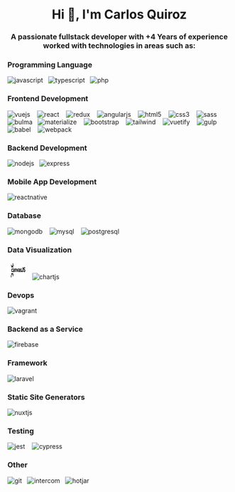 <h1 align="center">Hi 👋, I'm Carlos Quiroz</h1>
<h3 align="center">A passionate fullstack developer with +4 Years of experience worked with technologies in areas such as:</h3>

<h3 align="left">Programming Language</h3>

<p align="left">
  <img src="https://upload.vectorlogo.zone/logos/javascript/images/239ec8a4-163e-4792-83b6-3f6d96911757.svg" alt="javascript" width="40" height="40"/>&nbsp;&nbsp;
  <img src="https://www.vectorlogo.zone/logos/typescriptlang/typescriptlang-icon.svg" alt="typescript" width="40" height="40"/>&nbsp;&nbsp;
  <img src="https://www.vectorlogo.zone/logos/php/php-icon.svg" alt="php" width="40" height="40"/>
</p>

<h3 align="left">Frontend Development</h3>

<p align="left">
  <img src="https://www.vectorlogo.zone/logos/vuejs/vuejs-icon.svg" alt="vuejs" width="40" height="40"/> &nbsp;&nbsp;
  <img src="https://www.vectorlogo.zone/logos/reactjs/reactjs-icon.svg" alt="react" width="40" height="40"/> &nbsp;&nbsp;
  <img src="https://raw.githubusercontent.com/detain/svg-logos/780f25886640cef088af994181646db2f6b1a3f8/svg/redux.svg" alt="redux" width="40" height="40"/> &nbsp;&nbsp;
  <img src="https://angular.io/assets/images/logos/angularjs/AngularJS-Shield.svg" alt="angularjs" width="40" height="40"/> &nbsp;&nbsp;
  <img src="https://www.vectorlogo.zone/logos/w3_html5/w3_html5-icon.svg" alt="html5" width="40" height="40"/> &nbsp;&nbsp;
  <img src="https://www.vectorlogo.zone/logos/w3_css/w3_css-icon.svg" alt="css3" width="40" height="40"/> &nbsp;&nbsp;
  <img src="https://www.vectorlogo.zone/logos/sass-lang/sass-lang-icon.svg" alt="sass" width="40" height="40"/> &nbsp;&nbsp;
  <img src="https://raw.githubusercontent.com/gilbarbara/logos/804dc257b59e144eaca5bc6ffd16949752c6f789/logos/bulma.svg" alt="bulma" width="40" height="40"/> &nbsp;
  <img src="https://raw.githubusercontent.com/prplx/svg-logos/5585531d45d294869c4eaab4d7cf2e9c167710a9/svg/materialize.svg" alt="materialize" width="40" height="40"/> &nbsp;&nbsp;
  <img src="https://www.vectorlogo.zone/logos/getbootstrap/getbootstrap-icon.svg" alt="bootstrap" width="40" height="40"/> &nbsp;&nbsp;
  <img src="https://www.vectorlogo.zone/logos/tailwindcss/tailwindcss-icon.svg" alt="tailwind" width="40" height="40"/> &nbsp;&nbsp;
  <img src="https://github.com/bestofjs/bestofjs-webui/blob/master/public/logos/vuetify.svg" alt="vuetify" width="40" height="40"/> &nbsp;&nbsp;
  <img src="https://upload.vectorlogo.zone/logos/gulpjs/images/858a382c-2ed1-41d2-a5d5-ab7d33b132f5.svg" alt="gulp" width="40" height="40"/> &nbsp;&nbsp;
  <img src="https://www.vectorlogo.zone/logos/babeljs/babeljs-icon.svg" alt="babel" width="40" height="40"/> &nbsp;&nbsp;
  <img src="https://www.vectorlogo.zone/logos/js_webpack/js_webpack-icon.svg" alt="webpack" width="40" height="40"/>
</p>

<h3 align="left">Backend Development</h3>
<p align="left">
  <img src="https://www.vectorlogo.zone/logos/nodejs/nodejs-icon.svg" alt="nodejs" width="40" height="40"/>&nbsp;&nbsp;
  <img src="https://www.vectorlogo.zone/logos/expressjs/expressjs-icon.svg" alt="express" width="40" height="40"/>
</p>

<h3 align="left">Mobile App Development</h3>
<p align="left">
  <img src="https://reactnative.dev/img/header_logo.svg" alt="reactnative" width="40" height="40"/>
</p>

<h3 align="left">Database</h3>
<p align="left">
  <img src="https://www.vectorlogo.zone/logos/mongodb/mongodb-icon.svg" alt="mongodb" width="40" height="40"/> &nbsp;&nbsp;
  <img src="https://www.vectorlogo.zone/logos/mysql/mysql-icon.svg" alt="mysql" width="40" height="40"/> &nbsp;&nbsp;
  <img src="https://www.vectorlogo.zone/logos/postgresql/postgresql-icon.svg" alt="postgresql" width="40" height="40"/>
</p>

<h3 align="left">Data Visualization</h3>
<p align="left">
  <img src="https://raw.githubusercontent.com/Hardik0307/Hardik0307/master/assets/canvasjs-charts.svg" alt="canvasjs" width="40" height="40"/> &nbsp;&nbsp;
  <img src="https://www.chartjs.org/media/logo-title.svg" alt="chartjs" width="40" height="40"/>
</p>

<h3 align="left">Devops</h3>
<p align="left">
  <img src="https://www.vectorlogo.zone/logos/vagrantup/vagrantup-icon.svg" alt="vagrant" width="40" height="40"/>
</p>

<h3 align="left">Backend as a Service</h3>
<p align="left">
  <img src="https://www.vectorlogo.zone/logos/firebase/firebase-icon.svg" alt="firebase" width="40" height="40"/>
</p>

<h3 align="left">Framework</h3>
<p align="left">
  <img src="https://www.vectorlogo.zone/logos/laravel/laravel-icon.svg" alt="laravel" width="40" height="40"/>
</p>

<h3 align="left">Static Site Generators</h3>
<p align="left">
  <img src="https://www.vectorlogo.zone/logos/nuxtjs/nuxtjs-icon.svg" alt="nuxtjs" width="40" height="40"/>
</p>

<h3 align="left">Testing</h3>
<p align="left">
  <img src="https://www.vectorlogo.zone/logos/jestjsio/jestjsio-icon.svg" alt="jest" width="40" height="40"/> &nbsp;&nbsp;
  <img src="https://github.com/simple-icons/simple-icons/blob/master/icons/cypress.svg" alt="cypress" width="40" height="40"/>
</p>

<h3 align="left">Other</h3>
<p align="left">
  <img src="https://www.vectorlogo.zone/logos/git-scm/git-scm-icon.svg" alt="git" width="40" height="40"/>&nbsp;&nbsp;
  <img src="https://www.vectorlogo.zone/logos/intercom/intercom-icon.svg" alt="intercom" width="40" height="40"/>&nbsp;&nbsp;
  <img src="https://github.com/detain/svg-logos/blob/master/svg/hotjar-2.svg" alt="hotjar" width="40" height="40"/>
</p>


<!--- <p align="center"><img align="center" src="https://github-readme-stats.vercel.app/api/top-langs/?username=quirozcarlos&layout=compact" alt="quirozcarlos" /></p> -->
